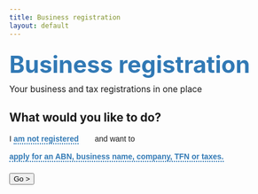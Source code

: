 ```yaml
---
title: Business registration
layout: default
---
```

<style>
	.natural-menu {
		max-width: 600px;
		margin: 0 auto 200px;
	}
	
	.natural-menu h1 {
		color: #3179b5;
		font-size: 300%;
		margin: 0.5em 0 0.25em 0;
		padding: 0;
	}
	
	.natural-menu .byline {
	    font-size: 110%;
		margin: 0 0 0.5em 0;
		padding: 0;
	}
	
	.natural-menu .menu {
		position: relative;
		margin-bottom: 20px;
	}
	
	.natural-menu p.lang {
		font-family: open_sansregular, helvetica, arial, sans-serif;
		margin-bottom: 5px;
	}
	
	.natural-menu p.lang a {
		text-decoration: none;
		border-bottom: 2px dotted #3179b5;
		color: #3179b5;
		font-weight: bold;
		margin-right: 25px;
		display: inline-block;
	}
	
	.natural-menu p.lang a:hover,
	.natural-menu p.lang a:focus	{
		cursor: pointer;
		background-color: inherit;
		border-bottom: 2px solid #3179b5;
	}
	
	.natural-menu p.lang a.single,
	.natural-menu p.lang a.single:hover,
	.natural-menu p.lang a.single:focus {
		border-bottom: none;
		margin-right: none;
		cursor: default;
	}
	
	.natural-menu p.lang a:after {
		position: absolute;
		font: normal normal normal 14px/1 FontAwesome;
		font-size: 150%;
		content: "\f0d7";
		margin-top: 4px;
		margin-left: 5px;
	}
	
	.natural-menu p.lang a.single:after {
		display: none;
	}
	
	ul.natural-options {
	    list-style: none;
		position: absolute;
		background-color: #fff;
		box-shadow: 1px 1px 5px #ddd;
		z-index: 1;
	}
	
	ul.natural-options li {
		margin-left: -40px;
		cursor: pointer;
		padding: 10px 40px 10px 10px;
		display: block;
	}
	
	ul.natural-options li.selected:after {
		font: normal normal normal 14px/1 FontAwesome;
		font-size: 120%;
		content: "\f00c";
		float: right;
		margin-right: -33px;
	}
	
	ul.natural-options li:hover {
		background-color: #ddd;
	}
	
	ul.natural-options li a {
		text-decoration: none;
	}
	
	ul.natural-options li a:hover,
	ul.natural-options li a:focus {
		background-color: inherit;
		color: inherit;
	}
	
	ul#options1 {
		top: 6px;
		left: 0;
	}
	
	ul#options2 {
		top: 41px;
		left: -10px;
	}
</style>
<div class="natural-menu">
	<h1>Business registration</h1>
	<p class="byline">Your business and tax registrations in one place</p>
	<div class="grid-row">
		<h2>What would you like to do?</h2>
		<div class="menu">
			<p class="lang">I <a id="option1" href="javascript: void(0)">am not registered</a> and want to</p>
			<ul class="natural-options" id="options1" style="display: none;">
				<li id="not-reg" class="selected"><a href="javascript:void(0)">am not registered</a></li>
				<li id="have-abn"><a href="javascript:void(0)">already have an ABN</a></li>
				<li id="abn-ref"><a href="javascript:void(0)">have an ABN reference number</a></li>
			</ul>
			<p class="lang"><a id="option2" href="javascript: void(0)" class="not-reg">apply for an ABN, business name, company, TFN or taxes.</a></p>
			<ul class="natural-options" id="options2" style="display: none;">
				<li class="selected not-reg"><a href="javascript:void(0)">apply for an ABN, business name, company, TFN or taxes.</a></li>
				<li class="have-abn"><a href="javascript:void(0)">apply for GST, PAYG withholding or other taxes.</a></li>
				<li class="have-abn abn-ref"><a href="javascript:void(0)">apply for a business name.</a></li>
				<li class="have-abn"><a href="javascript:void(0)">apply for an Administrator AUSkey.</a></li>
			</ul>
		</div>
		<!-- <select>
			<option>am not registered</option>
			<option>already have an ABN</option>
			<option>have an ABN reference number</option>
		</select> -->
		<!-- <select>
			<option>apply for an ABN, business name, company, TFN or taxes.</option>
			<option>apply for GST, PAYG withholding or other taxes.</option>
			<option>apply for a business name.</option>
			<option>apply for an Administrator AUSkey</option>
		</select> -->
		<button id="go-btn" type="button" class="btn btn-small btn-default">Go &gt;</button>
	</div>
</div>
<script>

	$(document).ready(function() {
		$("#option1, #option2").click(function() {
			if ($(this).hasClass("single"))
				return;
			var other = this.id == "option1"?$("#options2"):$("#options1");
			if (other.is(":visible"))
				other.hide();
			$(this).parent().next().fadeToggle('fast');
		});
		$("ul.natural-options li").click(function() {
			$(this).parent().find('li').removeClass('selected');
			var option = $(this).find('a').html();
			$(this).parent().prev().find('a').attr('class', $(this).attr('class')).html(option);
			$(this).addClass('selected');
			$(this).parent().fadeOut('fast');
			if (this.id) {
				var newopt = $("#options2 ." + this.id).first();
				$("#options2 li").removeClass('selected');
				$("#option2").html(newopt.find('a').html()).attr('class', newopt.attr("class"));
				newopt.addClass("selected");
				setopts(this.id);
			}
		});
		function setopts(cls) {
			$("#options2 li").hide();
			$("#options2 ." + cls).show();
			if ($("#options2 li." + cls).length == 1)
				$("#option2").addClass("single");
			else
				$("#option2").removeClass("single");
		}
			
		$("#go-btn").click(function() {
			var opt1 = $('#option1').html();
			var opt2 = $('#option2').html();
			if (opt1.indexOf("am") == 0)
				location.href = "register";
			if (opt1.indexOf("have") == 0)
				location.href = "register?type=bn";
			if (opt2.indexOf("apply for GST") == 0)
				location.href = "existing/tax-roles";
			if (opt2.indexOf("apply for a bus") == 0)
				location.href = "register?type=bn";
			if (opt2.indexOf("apply for an Admin") == 0)
				location.href = "existing/auskey";
		});

		setopts("not-reg");
		
	});
	
</script>

